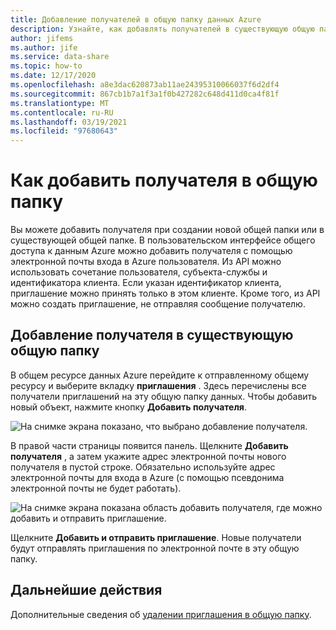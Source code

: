 ```yaml
---
title: Добавление получателей в общую папку данных Azure
description: Узнайте, как добавлять получателей в существующую общую папку данных в общем ресурсе данных Azure.
author: jifems
ms.author: jife
ms.service: data-share
ms.topic: how-to
ms.date: 12/17/2020
ms.openlocfilehash: a8e3dac620873ab11ae24395310066037f6d2df4
ms.sourcegitcommit: 867cb1b7a1f3a1f0b427282c648d411d0ca4f81f
ms.translationtype: MT
ms.contentlocale: ru-RU
ms.lasthandoff: 03/19/2021
ms.locfileid: "97680643"
---
```

# <a name="how-to-add-a-recipient-to-your-share"></a>Как добавить получателя в общую папку

Вы можете добавить получателя при создании новой общей папки или в существующей общей папке. В пользовательском интерфейсе общего доступа к данным Azure можно добавить получателя с помощью электронной почты входа в Azure пользователя.  Из API можно использовать сочетание пользователя, субъекта-службы и идентификатора клиента. Если указан идентификатор клиента, приглашение можно принять только в этом клиенте. Кроме того, из API можно создать приглашение, не отправляя сообщение получателю. 

## <a name="add-recipient-to-an-existing-share"></a>Добавление получателя в существующую общую папку

В общем ресурсе данных Azure перейдите к отправленному общему ресурсу и выберите вкладку **приглашения** . Здесь перечислены все получатели приглашений на эту общую папку данных. Чтобы добавить новый объект, нажмите кнопку **Добавить получателя**.

![На снимке экрана показано, что выбрано добавление получателя.](./media/how-to/how-to-add-recipients/add-recipient.png)

В правой части страницы появится панель. Щелкните **Добавить получателя** , а затем укажите адрес электронной почты нового получателя в пустой строке. Обязательно используйте адрес электронной почты для входа в Azure (с помощью псевдонима электронной почты не будет работать). 

![На снимке экрана показана область добавить получателя, где можно добавить и отправить приглашение.](./media/how-to/how-to-add-recipients/add-recipient-side.png)

Щелкните **Добавить и отправить приглашение**. Новые получатели будут отправлять приглашения по электронной почте в эту общую папку.

## <a name="next-steps"></a>Дальнейшие действия
Дополнительные сведения об [удалении приглашения в общую папку](how-to-delete-invitation.md).
